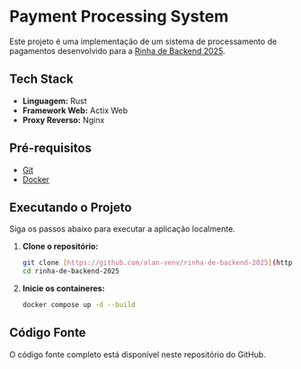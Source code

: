 # Payment Processing System

Este projeto é uma implementação de um sistema de processamento de pagamentos desenvolvido para a [Rinha de Backend 2025](https://github.com/zanfranceschi/rinha-de-backend-2025).

## Tech Stack

* **Linguagem:** Rust
* **Framework Web:** Actix Web
* **Proxy Reverso:** Nginx

## Pré-requisitos

* [Git](https://git-scm.com/)
* [Docker](https://www.docker.com/)

## Executando o Projeto

Siga os passos abaixo para executar a aplicação localmente.

1.  **Clone o repositório:**
    ```bash
    git clone [https://github.com/alan-venv/rinha-de-backend-2025](https://github.com/alan-venv/rinha-de-backend-2025)
    cd rinha-de-backend-2025
    ```

2.  **Inicie os containeres:**
    ```bash
    docker compose up -d --build
    ```

## Código Fonte

O código fonte completo está disponível neste repositório do GitHub.
